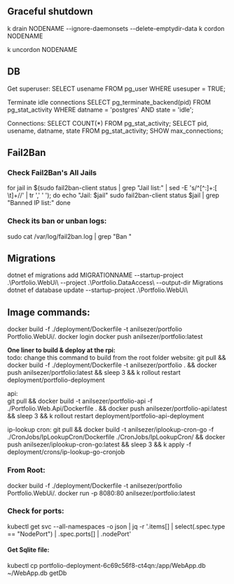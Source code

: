 ﻿## Graceful shutdown
k drain NODENAME --ignore-daemonsets --delete-emptydir-data
k cordon NODENAME

k uncordon NODENAME

## DB
Get superuser:
SELECT usename FROM pg_user WHERE usesuper = TRUE;

Terminate idle connections
SELECT pg_terminate_backend(pid) FROM pg_stat_activity WHERE datname = 'postgres' AND state = 'idle';

Connections:
SELECT COUNT(*) FROM pg_stat_activity;
SELECT pid, usename, datname, state FROM pg_stat_activity;
SHOW max_connections;




## Fail2Ban
### Check Fail2Ban's All Jails

for jail in $(sudo fail2ban-client status | grep "Jail list:" | sed -E 's/^[^:]+:[ \t]+//' | tr ',' ' '); do
echo "Jail: $jail"
sudo fail2ban-client status $jail | grep "Banned IP list:"
done

### Check its ban or unban logs:

sudo cat /var/log/fail2ban.log | grep "Ban "

## Migrations
dotnet ef migrations add MIGRATIONNAME --startup-project .\Portfolio.WebUi\ --project .\Portfolio.DataAccess\ --output-dir Migrations
dotnet ef database update --startup-project .\Portfolio.WebUi\

## Image commands:
docker build -f ./deployment/Dockerfile -t anilsezer/portfolio Portfolio.WebUi/.
docker login
docker push anilsezer/portfolio:latest

**One liner to build & deploy at the rpi:** <br>
todo: change this command to build from the root folder
website:
git pull && docker build -f ./deployment/Dockerfile -t anilsezer/portfolio . && docker push anilsezer/portfolio:latest && sleep 3 && k rollout restart deployment/portfolio-deployment

api: <br>
git pull && docker build -t anilsezer/portfolio-api -f ./Portfolio.Web.Api/Dockerfile . && docker push anilsezer/portfolio-api:latest && sleep 3 && k rollout restart deployment/portfolio-api-deployment

ip-lookup cron:
git pull && docker build -t anilsezer/iplookup-cron-go -f ./CronJobs/IpLookupCron/Dockerfile ./CronJobs/IpLookupCron/ && docker push anilsezer/iplookup-cron-go:latest && sleep 3 && k apply -f deployment/crons/ip-lookup-go-cronjob

### From Root:
docker build -f ./deployment/Dockerfile -t anilsezer/portfolio Portfolio.WebUi/.
docker run -p 8080:80 anilsezer/portfolio:latest

### Check for ports:
kubectl get svc --all-namespaces -o json | jq -r '.items[] | select(.spec.type == "NodePort") | .spec.ports[] | .nodePort'

#### Get Sqlite file:
kubectl cp portfolio-deployment-6c69c56f8-ct4qn:/app/WebApp.db ~/WebApp.db
getDb